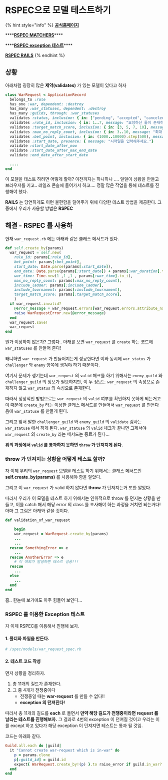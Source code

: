 # RSPEC으로 모델 테스트하기

{% hint style="info" %}
[**공식홈페이지**](https://rspec.info/)

\*\*\*\*[**RSPEC MATCHERS**](https://relishapp.com/rspec/rspec-expectations/v/2-0/docs/matchers)\*\*\*\*

\*\*\*\*[**RSPEC exception 테스트**](https://relishapp.com/rspec/rspec-expectations/v/3-2/docs/built-in-matchers/raise-error-matcher#expect-no-error-at-all)\*\*\*\*

[**RSPEC RAILS**](https://rspec.info/documentation/4.0/rspec-rails/#What_tests_should_I_write_)
{% endhint %}

## 상황

아래처럼 굉장히 많은 **제약\(validates\)** 가 있는 모델이 있다고 하자

```ruby
class WarRequest < ApplicationRecord
  belongs_to :rule
  has_one :war, dependent: :destroy
  has_many :war_statuses, dependent: :destroy
  has_many :guilds, through: :war_statuses
  validates :status, inclusion: { in: ["pending", "accepted", "canceled"], message: "상태를 잘못 입력하셨습니다." }
  validates :rule_id, inclusion: { in: 1..7, message: "요청하신 룰이 존재하지 않습니다." }
  validates :target_match_score, inclusion: { in: [3, 5, 7, 10], message: "목표 점수를 잘못 입력하셨습니다." }
  validates :max_no_reply_count, inclusion: { in: 3..10, message: "최대 미응답 개수를 잘못 입력하셨습니다." }
  validates :bet_point, inclusion: { in: (1000..10000).step(500), message: "배팅 포인트를 잘못 입력하셨습니다."}
  validates :start_date, presence: { message: "시작일을 입력해주세요."}
  validate :start_date_after_now
  validate :start_date_after_max_end_date
  validate :end_date_after_start_date

  ....
end
```

이 모델을 테스트 하려면 어떻게 할까? 이전까지는 하나하나 .... 일일이 상황을 만들고 브라우저를 키고.. 레일즈 콘솔에 들어가서 하고.... 정말 많은 작업을 통해 테스트를 진행해야 했다.

**RAILS** 는 당연하게도 이런 불편함을 덜어주기 위해 다양한 테스트 방법을 제공한다. 그중에서 우리가 사용할 방법은 **RSPEC**

## 해결 - RSPEC 를 사용하

현재 `war_request.rb` 에는 아래와 같은 클래스 메서드가 있다.

```ruby
def self.create_by(params)
  war_request = self.new(
    rule_id: params[:rule_id],
    bet_point: params[:bet_point],
    start_date: Date.parse(params[:start_date]),
    end_date: Date.parse(params[:start_date]) + params[:war_duration].to_i.days,
    war_time: Time.new(1 ,1 ,1 , params[:war_time].to_i),
    max_no_reply_count: params[:max_no_reply_count],
    include_ladder: params[:include_ladder],
    include_tournament: params[:include_tournament],
    target_match_score: params[:target_match_score],
    )
  if war_request.invalid?
    @error_message = war_request.errors[war_request.errors.attribute_names.first].first
    raise WarRequestError.new(@error_message)
  end
  war_request.save!
  war_request
end
```

뭔가 이상하지 않은가? 그렇다.. 아래를 보면 `war_request` 를 `create` 하는 코드에 `war_statuses` 를 만들어 준다!

왜냐하면 `war_request` 가 만들어지는게 성공한다면 이와 동시에 `war_status` 가 `challenger` 와 `enemy` 양쪽에 생겨야 하기 때문이다.

여기서 문제가 생기는데 `war_request` 의 `valid` 체크를 하기 위해서는 `enemy_guild` 와 `challenger_guild` 의 정보가 필요하지만, 이 두 정보는 `war_request` 의 속성으로 존재하지 않고 `war_status` 의 속성으로 존재한다.

따라서 정상적인 방법으로는 `war_request` 의 `valid` 여부를 확인하지 못하게 되는거고 이 때문에 `create_by` 라는 이상한 클래스 메서드를 만들어서 `war_request` 를 만든다음에 `war_statuse` 를 만들게 된다.

그리고 앞서 말한 `challenger_guild` 와 `enemy_guild` 의 `validate` 검사는 `war_statuse` 에서 하게 된다. `war_statuse` 의 `valid` 체크가 끝나면 그제서야 `war_request` 의 `create_by` 라는 메서드는 종료가 된다...

**위의 과정에서 `valid` 를 통과하지 못하면 `throw` 가 던져지게 된다.**

### throw 가 던져지는 상황을 어떻게 테스트 할까?

자 이제 우리의 `war_request` 모델을 테스트 하기 위해서는 클래스 메서드인 **self.create\_by\(params\)** 를 사용해야 함을 알았다.

그리고 이 `war_request` 가 valid 하지 않다면 **throw** 가 던저지는거 또한 알았다.

따라서 우리가 이 모델을 테스트 하기 위해서는 인위적으로 throw 를 던지는 상황을 만들고, 이를 catch 해서 해당 error 의 class 를 조사해야 하는 과정을 거치면 되는거다! 아마 그 그림은 아래와 같을 것이다.

```ruby
def validation_of_war_request

    begin
    war_request = WarRequest.create_by(params)
    ...
    ...
  rescue SomethingError => e
    ...
  rescue AnotherError => e
    # 이 예외가 발생하면 테스트 성공!!!
  rescue
    ...
  else
    ...
  end 
end
```

흠.. 한눈에 보기에도 아주 힘들어 보인다...

### RSPEC 를 이용한 Exception 테스트

자 이제 RSPEC를 이용해서 진행해 보자.

#### 1. 폴더와 파일을 만든다.

```ruby
# /spec/models/war_request_spec.rb
```

#### 2. 테스트 코드 작성

먼저 상황을 정리하자.

1. 총 11개의 길드가 존재한다.
2. 그 중 4개가 전쟁중이다
   * 전쟁중일 때는 **war-request** 를 만들 수 없다!!
   * **exception 의 던져진다!**

따라서 총 11개의 길드를 **each** 로 돌면서 **만약 해당 길드가 전쟁중이라면 request 를 날리는 테스트를 진행해보자.** 그 결과로 4번의 exception 이 던져질 것이고 우리는 이를 except 하고 있다가 해당 exception 이 던져지면 테스트는 통과 될 것임.

코드는 아래와 같다.

```ruby
Guild.all.each do |guild|
  it "Cannot create war-request which is in-war" do
    p = params.clone
    p[:guild_id] = guild.id
    expect{ WarRequest.create_by!(p) }.to raise_error if guild.in_war?
  end
end
```

